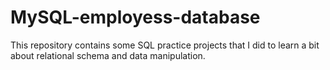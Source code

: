 # MySQL-employess-database
This repository contains some SQL practice projects that I did to learn a bit about relational schema and data manipulation.
